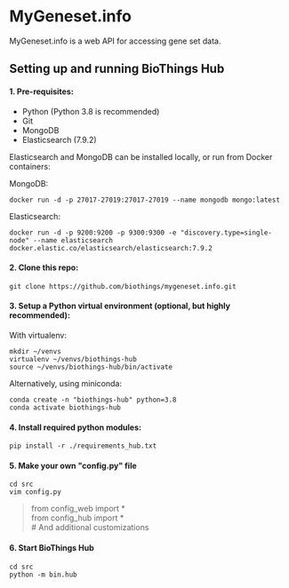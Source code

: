 # MyGeneset.info

MyGeneset.info is a web API for accessing gene set data.

## Setting up and running BioThings Hub


#### 1. Pre-requisites:

- Python (Python 3.8 is recommended)
- Git
- MongoDB
- Elasticsearch (7.9.2)

Elasticsearch and MongoDB can be installed locally, or run from Docker containers:

MongoDB:

    docker run -d -p 27017-27019:27017-27019 --name mongodb mongo:latest

Elasticsearch:

    docker run -d -p 9200:9200 -p 9300:9300 -e "discovery.type=single-node" --name elasticsearch docker.elastic.co/elasticsearch/elasticsearch:7.9.2

#### 2. Clone this repo:


    git clone https://github.com/biothings/mygeneset.info.git


#### 3. Setup a Python virtual environment (optional, but highly recommended):

With virtualenv:

    mkdir ~/venvs
    virtualenv ~/venvs/biothings-hub
    source ~/venvs/biothings-hub/bin/activate


Alternatively, using miniconda:

    conda create -n "biothings-hub" python=3.8 
    conda activate biothings-hub


#### 4. Install required python modules:


    pip install -r ./requirements_hub.txt


#### 5. Make your own "config.py" file


    cd src
    vim config.py
    
   >from config_web import *  
   >from config_hub import *  
   >&#35; And additional customizations


#### 6. Start BioThings Hub

    cd src
    python -m bin.hub
